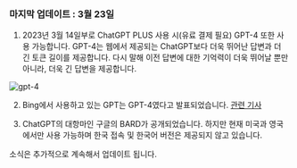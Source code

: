### 마지막 업데이트 : 3월 23일  

1. 2023년 3월 14일부로 ChatGPT PLUS  사용 시(유료 결제 필요) GPT-4 또한 사용 가능합니다. GPT-4는 웹에서 제공되는 ChatGPT보다 더욱 뛰어난 답변과 더 긴 토큰 길이를 제공합니다. 다시 말해 이전 답변에 대한 기억력이 더욱 뛰어날 뿐만 아니라, 더욱 긴 답변을 제공합니다.  

![gpt-4](https://user-images.githubusercontent.com/73151616/226988746-45f30ab6-d991-4610-946d-1913cb959ea6.PNG)  


2. Bing에서 사용하고 있는 GPT는 GPT-4였다고 발표되었습니다. [관련 기사](https://zdnet.co.kr/view/?no=20230315095439)  

3. ChatGPT의 대항마인 구글의 BARD가 공개되었습니다. 하지만 현재 미국과 영국에서만 사용 가능하며 한국 접속 및 한국어 버전은 제공되지 않고 있습니다.  

소식은 추가적으로 계속해서 업데이트 됩니다.  
